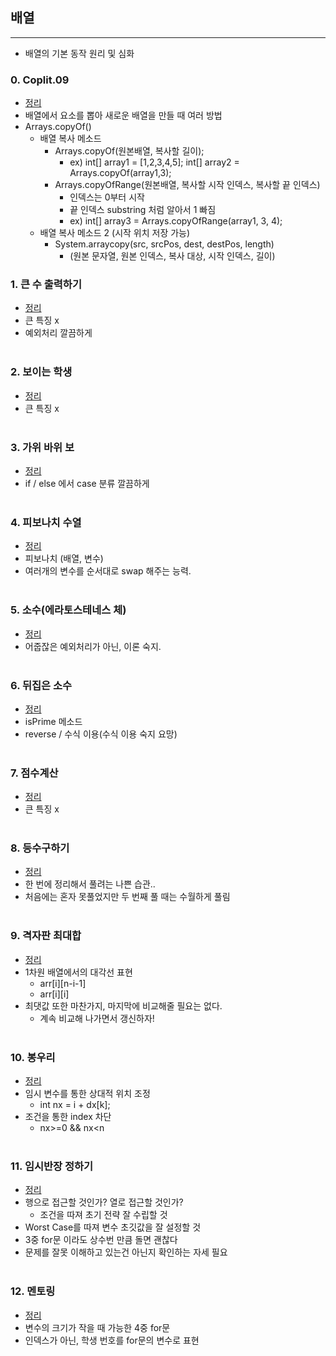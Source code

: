 ## 배열
-----------------------------------------------------
- 배열의 기본 동작 원리 및 심화

### 0. Coplit.09
- [정리](https://github.com/ssu18/TIL/blob/main/Problem%20Solving/Inflearn/Array/Coplit.09.md)
- 배열에서 요소를 뽑아 새로운 배열을 만들 때 여러 방법
- Arrays.copyOf()
  - 배열 복사 메소드
    - Arrays.copyOf(원본배열, 복사할 길이);
      - ex) int[] array1 = [1,2,3,4,5]; int[] array2 = Arrays.copyOf(array1,3);
    - Arrays.copyOfRange(원본배열, 복사할 시작 인덱스, 복사할 끝 인덱스)
      - 인덱스는 0부터 시작
      - 끝 인덱스 substring 처럼 알아서 1 빠짐
      - ex) int[] array3 = Arrays.copyOfRange(array1, 3, 4);
  - 배열 복사 메소드 2 (시작 위치 저장 가능)
    - System.arraycopy(src, srcPos, dest, destPos, length)
      - (원본 문자열, 원본 인덱스, 복사 대상, 시작 인덱스, 길이)

### 1. 큰 수 출력하기
- [정리](https://github.com/ssu18/TIL/blob/main/Problem%20Solving/Inflearn/Array/P1.md)
- 큰 특징 x
- 예외처리 깔끔하게
<br><br>

### 2. 보이는 학생
- [정리](https://github.com/ssu18/TIL/blob/main/Problem%20Solving/Inflearn/Array/P2.md)
- 큰 특징 x
<br><br>

### 3. 가위 바위 보
- [정리](https://github.com/ssu18/TIL/blob/main/Problem%20Solving/Inflearn/Array/P3.md)
- if / else 에서 case 분류 깔끔하게
<br><br>

### 4. 피보나치 수열
- [정리](https://github.com/ssu18/TIL/blob/main/Problem%20Solving/Inflearn/Array/P4.md)
- 피보나치 (배열, 변수)
- 여러개의 변수를 순서대로 swap 해주는 능력.
<br><br>

### 5. 소수(에라토스테네스 체)
- [정리](https://github.com/ssu18/TIL/blob/main/Problem%20Solving/Inflearn/Array/P5.md)
- 어줍잖은 예외처리가 아닌, 이론 숙지.
<br><br>

### 6. 뒤집은 소수
- [정리](https://github.com/ssu18/TIL/blob/main/Problem%20Solving/Inflearn/Array/P6.md)
- isPrime 메소드
- reverse / 수식 이용(수식 이용 숙지 요망)
<br><br>

### 7. 점수계산
- [정리](https://github.com/ssu18/TIL/blob/main/Problem%20Solving/Inflearn/Array/P7.md)
- 큰 특징 x
<br><br>

### 8. 등수구하기
- [정리](https://github.com/ssu18/TIL/blob/main/Problem%20Solving/Inflearn/Array/P8.md)
- 한 번에 정리해서 풀려는 나쁜 습관..
- 처음에는 혼자 못풀었지만 두 번째 풀 때는 수월하게 풀림
<br><br>

### 9. 격자판 최대합
- [정리](https://github.com/ssu18/TIL/blob/main/Problem%20Solving/Inflearn/Array/P9.md)
- 1차원 배열에서의 대각선 표현
  - arr[i][n-i-1]
  - arr[i][i]
- 최댓값 또한 마찬가지, 마지막에 비교해줄 필요는 없다. 
  - 계속 비교해 나가면서 갱신하자!
<br><br>

### 10. 봉우리
- [정리](https://github.com/ssu18/TIL/blob/main/Problem%20Solving/Inflearn/Array/P10.md)
- 임시 변수를 통한 상대적 위치 조정
  - int nx = i + dx[k];
- 조건을 통한 index 차단
  - nx>=0 && nx<n
<br><br>

### 11. 임시반장 정하기
- [정리](https://github.com/ssu18/TIL/blob/main/Problem%20Solving/Inflearn/Array/P11.md)
- 행으로 접근할 것인가? 열로 접근할 것인가?
  - 조건을 따져 초기 전략 잘 수립할 것
- Worst Case를 따져 변수 초깃값을 잘 설정할 것
- 3중 for문 이라도 상수번 만큼 돌면 괜찮다
- 문제를 잘못 이해하고 있는건 아닌지 확인하는 자세 필요
<br><br>

### 12. 멘토링
- [정리](https://github.com/ssu18/TIL/blob/main/Problem%20Solving/Inflearn/Array/P12.md)
- 변수의 크기가 작을 때 가능한 4중 for문
- 인덱스가 아닌, 학생 번호를 for문의 변수로 표현
<br><br>
